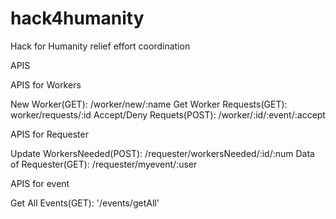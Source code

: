 # hack4humanity
Hack for Humanity relief effort coordination


APIS

APIS for Workers

New Worker(GET): /worker/new/:name
Get Worker Requests(GET): worker/requests/:id
Accept/Deny Requets(POST): /worker/:id/:event/:accept

APIS for Requester

Update WorkersNeeded(POST): /requester/workersNeeded/:id/:num
Data of Requester(GET): /requester/myevent/:user

APIS for event

Get All Events(GET): '/events/getAll'
